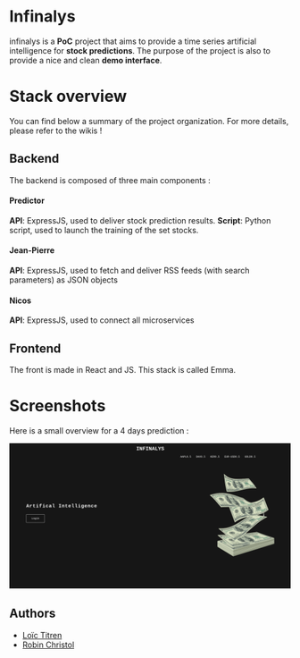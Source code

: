 # Infinalys

infinalys is a **PoC** project that aims to provide a time series artificial intelligence for **stock predictions**.
The purpose of the project is also to provide a nice and clean **demo interface**.

# Stack overview

You can find below a summary of the project organization. For more details, please refer to the wikis !

## Backend

The backend is composed of three main components :

#### Predictor

**API**: ExpressJS, used to deliver stock prediction results.
**Script**: Python script, used to launch the training of the set stocks.

#### Jean-Pierre

**API**: ExpressJS, used to fetch and deliver RSS feeds (with search parameters) as JSON objects

#### Nicos

**API**: ExpressJS, used to connect all microservices

## Frontend

The front is made in React and JS. This stack is called Emma.

# Screenshots

Here is a small overview for a 4 days prediction :

![1](./assets/demo.gif)

## Authors

 - [Loïc Titren](https://github.com/loicttn)
 - [Robin Christol](https://github.com/Ltsrc)
